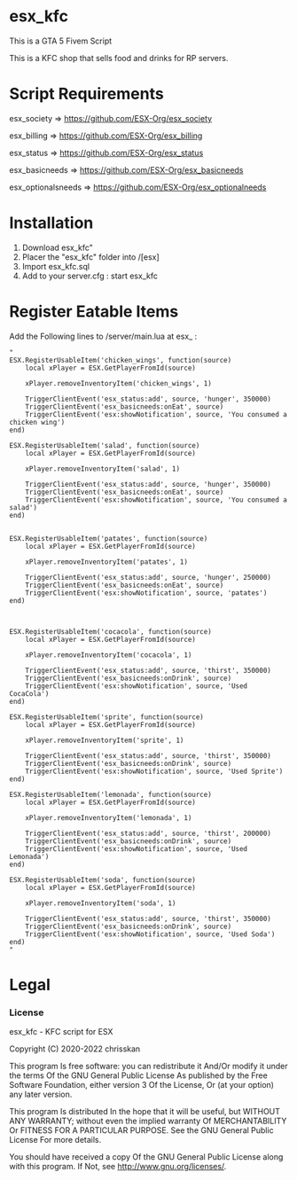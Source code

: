 # esx_kfc
This is a GTA 5 Fivem Script

This is a KFC shop that sells food and drinks for RP servers.


# Script Requirements

esx_society => https://github.com/ESX-Org/esx_society

esx_billing => https://github.com/ESX-Org/esx_billing

esx_status => https://github.com/ESX-Org/esx_status

esx_basicneeds => https://github.com/ESX-Org/esx_basicneeds

esx_optionalsneeds => https://github.com/ESX-Org/esx_optionalneeds

# Installation
1) Download esx_kfc"
2) Placer the "esx_kfc" folder into /[esx]
3) Import esx_kfc.sql 
4) Add to your server.cfg : start esx_kfc

# Register Eatable Items
Add the Following lines to /server/main.lua at esx_ : 

	"
	ESX.RegisterUsableItem('chicken_wings', function(source)
		local xPlayer = ESX.GetPlayerFromId(source)

		xPlayer.removeInventoryItem('chicken_wings', 1)

		TriggerClientEvent('esx_status:add', source, 'hunger', 350000)
		TriggerClientEvent('esx_basicneeds:onEat', source)
		TriggerClientEvent('esx:showNotification', source, 'You consumed a chicken wing')
	end)

	ESX.RegisterUsableItem('salad', function(source)
		local xPlayer = ESX.GetPlayerFromId(source)

		xPlayer.removeInventoryItem('salad', 1)

		TriggerClientEvent('esx_status:add', source, 'hunger', 350000)
		TriggerClientEvent('esx_basicneeds:onEat', source)
		TriggerClientEvent('esx:showNotification', source, 'You consumed a salad')
	end)


	ESX.RegisterUsableItem('patates', function(source)
		local xPlayer = ESX.GetPlayerFromId(source)

		xPlayer.removeInventoryItem('patates', 1)

		TriggerClientEvent('esx_status:add', source, 'hunger', 250000)
		TriggerClientEvent('esx_basicneeds:onEat', source)
		TriggerClientEvent('esx:showNotification', source, 'patates')
	end)



	ESX.RegisterUsableItem('cocacola', function(source)
		local xPlayer = ESX.GetPlayerFromId(source)

		xPlayer.removeInventoryItem('cocacola', 1)

		TriggerClientEvent('esx_status:add', source, 'thirst', 350000)
		TriggerClientEvent('esx_basicneeds:onDrink', source)
		TriggerClientEvent('esx:showNotification', source, 'Used CocaCola')
	end)

	ESX.RegisterUsableItem('sprite', function(source)
		local xPlayer = ESX.GetPlayerFromId(source)

		xPlayer.removeInventoryItem('sprite', 1)

		TriggerClientEvent('esx_status:add', source, 'thirst', 350000)
		TriggerClientEvent('esx_basicneeds:onDrink', source)
		TriggerClientEvent('esx:showNotification', source, 'Used Sprite')
	end)

	ESX.RegisterUsableItem('lemonada', function(source)
		local xPlayer = ESX.GetPlayerFromId(source)

		xPlayer.removeInventoryItem('lemonada', 1)

		TriggerClientEvent('esx_status:add', source, 'thirst', 200000)
		TriggerClientEvent('esx_basicneeds:onDrink', source)
		TriggerClientEvent('esx:showNotification', source, 'Used Lemonada')
	end)

	ESX.RegisterUsableItem('soda', function(source)
		local xPlayer = ESX.GetPlayerFromId(source)

		xPlayer.removeInventoryItem('soda', 1)

		TriggerClientEvent('esx_status:add', source, 'thirst', 350000)
		TriggerClientEvent('esx_basicneeds:onDrink', source)
		TriggerClientEvent('esx:showNotification', source, 'Used Soda')
	end)
	"

# Legal
### License
esx_kfc - KFC script for ESX

Copyright (C) 2020-2022 chrisskan

This program Is free software: you can redistribute it And/Or modify it under the terms Of the GNU General Public License As published by the Free Software Foundation, either version 3 Of the License, Or (at your option) any later version.

This program Is distributed In the hope that it will be useful, but WITHOUT ANY WARRANTY; without even the implied warranty Of MERCHANTABILITY Or FITNESS FOR A PARTICULAR PURPOSE. See the GNU General Public License For more details.

You should have received a copy Of the GNU General Public License along with this program. If Not, see http://www.gnu.org/licenses/.
